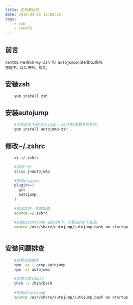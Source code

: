```yaml
---
title: 正则表达式
date: 2018-03-15 12:03:25
tags:
	- zsh
	- centOS
---
```

## 前言
	centOS下安装oh-my-zsh 和 autojump还没有那么顺利。
	整理下。以后用到。存之。

## 安装zsh
```bash
	yum install zsh
```

## 安装autojump
```bash
	#注意此处不是autojump. centOS需要其他支持。
	yum install autojump-zsh
```
	
## 修改~/.zshrc
```bash
	vi ~/.zshrc

	#添加一行
	alias j=autojump 
	
	#修改plugins	
	plugins=(
      git
      autojump
    )
    
    #退出文件，生效配置。
	source ~/.zshrc
	
	#初始化autojump.在bash下，不要在zsh下生效。
    source /usr/share/autojump/autojump.bash on startup
	

```

## 安装问题排查
```bash
	#查看安装路径
	rpm -qa | grep autojump
	rpm -ql autojump
	
	#切换为默认bash
	chsh -s /bin/bash
	
	#初始化autojump
	source /usr/share/autojump/autojump.bash on startup
```
    